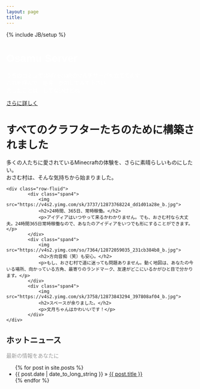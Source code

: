 ```yaml
---
layout: page
title: 
---
```


{% include JB/setup %}


<div class="hero-unit" style=" background: url(https://v4s2.yimg.com/sk/3765/12857883384_aa8e908756_o.png); background-position: left; ">
<font color="white">
<h1 style="font-family: sans-serif">Osamu Server</h1>
<p>
うちのコミュではMinecraftのマルチサーバを立ててます<br>
これを呼んで　是非　参加してみて下さい<br>
大したことは　してないけどね<br>
</p>
</font>
<a class="btn btn-primary btn-large" href="/2014/02/09/新規向け概要/">さらに詳しく</a>
</div>


<div class="marketing">
<h1>すべてのクラフターたちのために構築されました</h1>
<p class="marketing-byline">多くの人たちに愛されているMinecraftの体験を、さらに素晴らしいものにしたい。<br>おさむ村は、そんな気持ちから始まりました。</p>


    <div class="row-fluid">
            <div class="span4">
                <img src="https://v4s2.yimg.com/sk/3737/12873768224_dd1d01a28e_b.jpg">
                <h2>24時間、365日、常時稼働。</h2>
                <p>アイディアはいつやって来るかわかりません。でも、おさむ村なら大丈夫。24時間365日常時稼働なので、あなたのアイディアをいつでも形にすることができます。</p>
            </div>
            <div class="span4">
                <img src="https://v4s2.yimg.com/so/7364/12872059035_231cb384b8_b.jpg">
                <h2>方向音痴（笑）も安心。</h2>
                <p>もし、おさむ村で道に迷っても問題ありません。動く地図は、あなたの今いる場所、向かっている方角、最寄りのランドマーク、友達がどこにいるかがひと目で分かります。</p>
            </div>
            <div class="span4">
                <img src="https://v4s2.yimg.com/sk/3758/12873843294_397808af04_b.jpg">
                <h2>スペースが余りました。</h2>
                <p>文月ちゃんはかわいいです！</p>
            </div>
    </div>


<h2>ホットニュース</h2><p style="color: #999">最新の情報をあなたに</p>
<ul class="posts">
  {% for post in site.posts %}
    <li><span>{{ post.date | date_to_long_string }}</span> &raquo; <a href="{{ BASE_PATH }}{{ post.url }}">{{ post.title }}</a></li>
  {% endfor %}
</ul>




</div>


<!--
<div class="span7">
<h1>このサイトはなに？</h1>
<p>
<a href="http://844196.hatenablog.com/">Log</a>からおさむ村に関するまとめ記事を移したものだよ。はちよん（<a href="http://twitter.com/84____">@84____</a>）が管理しているよ。<br>
来るべき公式なWikiシステム導入までの繋ぎ程度に考えてね。
</p>


<h1>記事を書きたい人へ</h1>
<p>
おさむ村に関係していて、かつ、公共性が高いものについては掲載してもいいと考えています。<br>
（記事中に1個くらいおさむ村が登場すれば別にいいと思うよ）</p>
<p>
書きたい場合は、はちよん（<a href="http://twitter.com/84____">@84____</a>）に連絡して下さい。
</p>
</div>


<div class="span4">
<h1>最近の投稿</h1>
<ul class="posts">
  {% for post in site.posts %}
    <li><span>{{ post.date | date_to_long_string }}</span> &raquo; <a href="{{ BASE_PATH }}{{ post.url }}">{{ post.title }}</a></li>
  {% endfor %}
</ul>
</div>
-->
